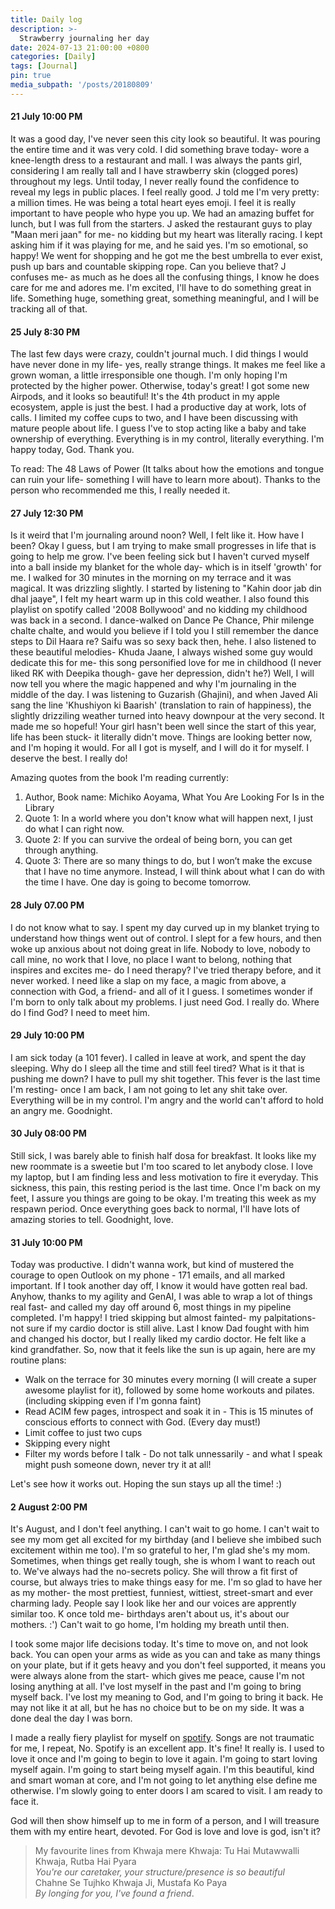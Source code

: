 ```yaml
---
title: Daily log
description: >-
  Strawberry journaling her day 
date: 2024-07-13 21:00:00 +0800
categories: [Daily]
tags: [Journal]
pin: true
media_subpath: '/posts/20180809'
---
```


#### 21 July 10:00 PM
It was a good day, I've never seen this city look so beautiful. It was pouring the entire time and it was very cold. I did something brave today- wore a knee-length dress to a restaurant and mall. I was always the pants girl, considering I am really tall and I have strawberry skin (clogged pores) throughout my legs. Until today, I never really found the confidence to reveal my legs in public places. I feel really good. J told me I'm very pretty: a million times. He was being a total heart eyes emoji. I feel it is really important to have people who hype you up. We had an amazing buffet for lunch, but I was full from the starters. J asked the restaurant guys to play "Maan meri jaan" for me- no kidding but my heart was literally racing. I kept asking him if it was playing for me, and he said yes. I'm so emotional, so happy! We went for shopping and he got me the best umbrella to ever exist, push up bars and countable skipping rope. Can you believe that? J confuses me- as much as he does all the confusing things, I know he does care for me and adores me. I'm excited, I'll have to do something great in life. Something huge, something great, something meaningful, and I will be tracking all of that.


#### 25 July 8:30 PM
The last few days were crazy, couldn't journal much. I did things I would have never done in my life- yes, really strange things. It makes me feel like a grown woman, a little irresponsible one though. I'm only hoping I'm protected by the higher power. Otherwise, today's great! I got some new Airpods, and it looks so beautiful! It's the 4th product in my apple ecosystem, apple is just the best. I had a productive day at work, lots of calls. I limited my coffee cups to two, and I have been discussing with mature people about life. I guess I've to stop acting like a baby and take ownership of everything. Everything is in my control, literally everything. I'm happy today, God. Thank you. 

To read: The 48 Laws of Power (It talks about how the emotions and tongue can ruin your life- something I will have to learn more about). Thanks to the person who recommended me this, I really needed it. 

#### 27 July 12:30 PM
Is it weird that I'm journaling around noon? Well, I felt like it. How have I been? Okay I guess, but I am trying to make small progresses in life that is going to help me grow. I've been feeling sick but I haven't curved myself into a ball inside my blanket for the whole day- which is in itself 'growth' for me. I walked for 30 minutes in the morning on my terrace and it was magical. It was drizzling slightly. I started by listening to "Kahin door jab din dhal jaaye", I felt my heart warm up in this cold weather. I also found this playlist on spotify called '2008 Bollywood' and no kidding my childhood was back in a second. I dance-walked on Dance Pe Chance, Phir milenge chalte chalte, and would you believe if I told you I still remember the dance steps to Dil Haara re? Saifu was so sexy back then, hehe. I also listened to these beautiful melodies- Khuda Jaane, I always wished some guy would dedicate this for me- this song personified love for me in childhood (I never liked RK with Deepika though- gave her depression, didn't he?) Well, I will now tell you where the magic happened and why I'm journaling in the middle of the day. I was listening to Guzarish (Ghajini), and when Javed Ali sang the line 'Khushiyon ki Baarish' (translation to rain of happiness), the slightly drizziling weather turned into heavy downpour at the very second. It made me so hopeful! Your girl hasn't been well since the start of this year, life has been stuck- it literally didn't move. Things are looking better now, and I'm hoping it would. For all I got is myself, and I will do it for myself. I deserve the best. I really do!

Amazing quotes from the book I'm reading currently:
1. Author, Book name: Michiko Aoyama, What You Are Looking For Is in the Library
2. Quote 1: In a world where you don't know what will happen next, I just do what I can right now.
3. Quote 2: If you can survive the ordeal of being born, you can get through anything.
4. Quote 3: There are so many things to do, but I won’t make the excuse that I have no time anymore. Instead, I will think about what I can do with the time I have. One day is going to become tomorrow.

#### 28 July 07.00 PM
I do not know what to say. I spent my day curved up in my blanket trying to understand how things went out of control. I slept for a few hours, and then woke up anxious about not doing great in life. Nobody to love, nobody to call mine, no work that I love, no place I want to belong, nothing that inspires and excites me- do I need therapy? I've tried therapy before, and it never worked. I need like a slap on my face, a magic from above, a connection with God, a friend- and all of it I guess. I sometimes wonder if I'm born to only talk about my problems. I just need God. I really do. Where do I find God? I need to meet him. 

#### 29 July 10:00 PM
I am sick today (a 101 fever). I called in leave at work, and spent the day sleeping. Why do I sleep all the time and still feel tired? What is it that is pushing me down? I have to pull my shit together. This fever is the last time I'm resting- once I am back, I am not going to let any shit take over. Everything will be in my control. I'm angry and the world can't afford to hold an angry me. Goodnight. 

#### 30 July 08:00 PM
Still sick, I was barely able to finish half dosa for breakfast. It looks like my new roommate is a sweetie but I'm too scared to let anybody close. I love my laptop, but I am finding less and less motivation to fire it everyday. This sickness, this pain, this resting period is the last time. Once I'm back on my feet, I assure you things are going to be okay. I'm treating this week as my respawn period. Once everything goes back to normal, I'll have lots of amazing stories to tell. Goodnight, love. 

#### 31 July 10:00 PM
Today was productive. I didn't wanna work, but kind of mustered the courage to open Outlook on my phone - 171 emails, and all marked important. If I took another day off, I know it would have gotten real bad. Anyhow, thanks to my agility and GenAI, I was able to wrap a lot of things real fast- and called my day off around 6, most things in my pipeline completed. I'm happy! I tried skipping but almost fainted- my palpitations- not sure if my cardio doctor is still alive. Last I know Dad fought with him and changed his doctor, but I really liked my cardio doctor. He felt like a kind grandfather. So, now that it feels like the sun is up again, here are my routine plans:

- Walk on the terrace for 30 minutes every morning (I will create a super awesome playlist for it), followed by some home workouts and pilates. (including skipping even if I'm gonna faint)
- Read ACIM few pages, introspect and soak it in - This is 15 minutes of conscious efforts to connect with God. (Every day must!)
- Limit coffee to just two cups
- Skipping every night
- Filter my words before I talk - Do not talk unnessarily - and what I speak might push someone down, never try it at all!

Let's see how it works out. Hoping the sun stays up all the time! :) 

#### 2 August 2:00 PM
It's August, and I don't feel anything. I can't wait to go home. I can't wait to see my mom get all excited for my birthday (and I believe she imbibed such excitement within me too). I'm so grateful to her, I'm glad she's my mom. Sometimes, when things get really tough, she is whom I want to reach out to. We've always had the no-secrets policy. She will throw a fit first of course, but always tries to make things easy for me. I'm so glad to have her as my mother- the most prettiest, funniest, wittiest, street-smart and ever charming lady. People say I look like her and our voices are apprently similar too. K once told me- birthdays aren't about us, it's about our mothers. :') Can't wait to go home, I'm holding my breath until then. 

I took some major life decisions today. It's time to move on, and not look back. You can open your arms as wide as you can and take as many things on your plate, but if it gets heavy and you don't feel supported, it means you were always alone from the start- which gives me peace, cause I'm not losing anything at all. I've lost myself in the past and I'm going to bring myself back. I've lost my meaning to God, and I'm going to bring it back. He may not like it at all, but he has no choice but to be on my side. It was a done deal the day I was born. 

I made a really fiery playlist for myself on [spotify](https://open.spotify.com/playlist/6MeuNu1CbKwReCoqQllOxA?si=04724d1035054c8d). Songs are not traumatic for me, I repeat, No. Spotify is an excellent app. It's fine! It really is. I used to love it once and I'm going to begin to love it again. I'm going to start loving myself again. I'm going to start being myself again. I'm this beautiful, kind and smart woman at core, and I'm not going to let anything else define me otherwise. I'm slowly going to enter doors I am scared to visit. I am ready to face it. 

God will then show himself up to me in form of a person, and I will treasure them with my entire heart, devoted. For God is love and love is god, isn't it?

>My favourite lines from Khwaja mere Khwaja: 
Tu Hai Mutawwalli Khwaja, Rutba Hai Pyara<br>
_You're our caretaker, your structure/presence is so beautiful_<br>
Chahne Se Tujhko Khwaja Ji, Mustafa Ko Paya<br>
_By longing for you, I've found a friend_.

[nodejs]: https://nodejs.org/
[starter]: https://github.com/cotes2020/chirpy-starter
[pages-workflow-src]: https://docs.github.com/en/pages/getting-started-with-github-pages/configuring-a-publishing-source-for-your-github-pages-site#publishing-with-a-custom-github-actions-workflow
[latest-tag]: https://github.com/cotes2020/jekyll-theme-chirpy/tags
